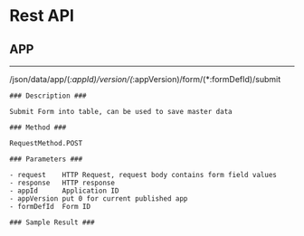 # Rest API #

## APP ##
---
/json/data/app/(*:appId)/version/(*:appVersion)/form/(*:formDefId)/submit
	
	### Description ###
	
	Submit Form into table, can be used to save master data
	
	### Method ###
	
	RequestMethod.POST

	### Parameters ###
	
	- request    HTTP Request, request body contains form field values
	- response   HTTP response
	- appId      Application ID
	- appVersion put 0 for current published app
	- formDefId  Form ID
	
	### Sample Result ###
	
	